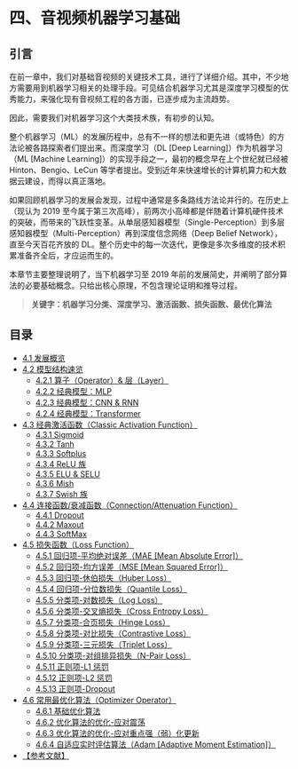 
# 四、音视频机器学习基础

## **引言**
在前一章中，我们对基础音视频的关键技术工具，进行了详细介绍。其中，不少地方需要用到机器学习相关的处理手段。可见结合机器学习尤其是深度学习模型的优秀能力，来强化现有音视频工程的各方面，已逐步成为主流趋势。

因此，需要我们对机器学习这个大类技术族，有初步的认知。

整个机器学习（ML）的发展历程中，总有不一样的想法和更先进（或特色）的方法论被各路探索者们提出来。而深度学习（DL [Deep Learning]）作为机器学习（ML [Machine Learning]）的实现手段之一，最初的概念早在上个世纪就已经被 Hinton、Bengio、LeCun 等学者提出。受到近年来快速增长的计算机算力和大数据云建设，而得以真正落地。

如果回顾机器学习的发展会发现，过程中通常是多条路线方法论并行的。在历史上（现认为 2019 至今属于第三次高峰），前两次小高峰都是伴随着计算机硬件技术的突破，而带来的飞跃性变革。从单层感知器模型（Single-Perception）到多层感知器模型（Multi-Perception）再到深度信念网络（Deep Belief Network），直至今天百花齐放的 DL。整个历史中的每一次迭代，更像是多次多维度的技术积累准备齐全后，才应运而生的。

本章节主要整理说明了，当下机器学习至 2019 年前的发展简史，并阐明了部分算法的必要基础概念。只给出核心原理，不包含理论证明和推导过程。

>**关键字：机器学习分类、深度学习、激活函数、损失函数、最优化算法**

## **目录**
* [4.1 发展概览](Docs_4_1.md)
* [4.2 模型结构速览](Docs_4_2.md)
	* [4.2.1 算子（Operator）& 层（Layer）](Docs_4_2_1.md)
	* [4.2.2 经典模型：MLP](Docs_4_2_2.md)
	* [4.2.3 经典模型：CNN & RNN](Docs_4_2_3.md)
	* [4.2.4 经典模型：Transformer](Docs_4_2_4.md)
* [4.3 经典激活函数（Classic Activation Function）](Docs_4_3.md)
	* [4.3.1 Sigmoid](Docs_4_3_1.md)
	* [4.3.2 Tanh](Docs_4_3_2.md)
	* [4.3.3 Softplus](Docs_4_3_3.md)
	* [4.3.4 ReLU 族 ](Docs_4_3_4.md)
	* [4.3.5 ELU & SELU](Docs_4_3_5.md)
	* [4.3.6 Mish](Docs_4_3_6.md)
	* [4.3.7 Swish 族 ](Docs_4_3_7.md)
* [4.4 连接函数/衰减函数（Connection/Attenuation Function）](Docs_4_4.md)
	* [4.4.1 Dropout](Docs_4_4_1.md)
	* [4.4.2 Maxout](Docs_4_4_2.md)
	* [4.4.3 SoftMax](Docs_4_4_3.md)
* [4.5 损失函数（Loss Function）](Docs_4_5.md)
	* [4.5.1 回归项-平均绝对误差（MAE [Mean Absolute Error]）](Docs_4_5_1.md)
	* [4.5.2 回归项-均方误差（MSE [Mean Squared Error]）](Docs_4_5_2.md)
	* [4.5.3 回归项-休伯损失（Huber Loss）](Docs_4_5_3.md)
	* [4.5.4 回归项-分位数损失（Quantile Loss）](Docs_4_5_4.md)
	* [4.5.5 分类项-对数损失（Log Loss）](Docs_4_5_5.md)
	* [4.5.6 分类项-交叉熵损失（Cross Entropy Loss）](Docs_4_5_6.md)
	* [4.5.7 分类项-合页损失（Hinge Loss）](Docs_4_5_7.md)
	* [4.5.8 分类项-对比损失（Contrastive Loss）](Docs_4_5_8.md)
	* [4.5.9 分类项-三元损失（Triplet Loss）](Docs_4_5_9.md)
	* [4.5.10 分类项-对组排异损失（N-Pair Loss）](Docs_4_5_10.md)
	* [4.5.11 正则项-L1 惩罚](Docs_4_5_11.md)
	* [4.5.12 正则项-L2 惩罚](Docs_4_5_12.md)
	* [4.5.13 正则项-Dropout](Docs_4_5_13.md)
* [4.6 常用最优化算法（Optimizer Operator）](Docs_4_6.md)
	* [4.6.1 基础优化算法](Docs_4_6_1.md)
	* [4.6.2 优化算法的优化-应对震荡](Docs_4_6_2.md)
	* [4.6.3 优化算法的优化-应对重点强（弱）化更新](Docs_4_6_3.md)
	* [4.6.4 自适应实时评估算法（Adam [Adaptive Moment Estimation]）](Docs_4_6_4.md)
* [【参考文献】](References_4.md)
